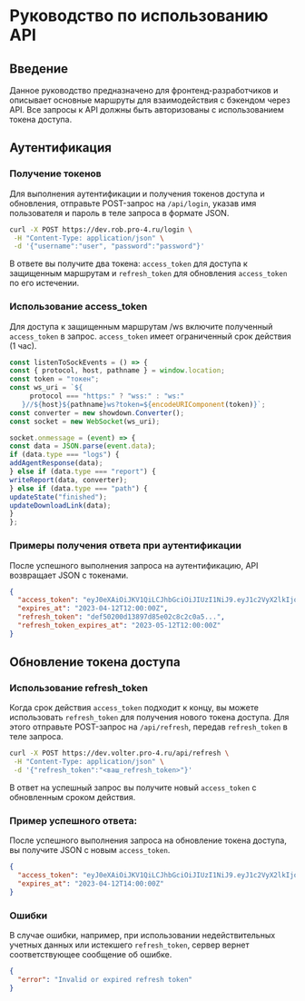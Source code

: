 # Руководство по использованию API

## Введение

Данное руководство предназначено для фронтенд-разработчиков и описывает основные маршруты для взаимодействия с бэкендом через API. Все запросы к API должны быть авторизованы с использованием токена доступа.

## Аутентификация

### Получение токенов

Для выполнения аутентификации и получения токенов доступа и обновления, отправьте POST-запрос на `/api/login`, указав имя пользователя и пароль в теле запроса в формате JSON.

```bash
curl -X POST https://dev.rob.pro-4.ru/login \
 -H "Content-Type: application/json" \
 -d '{"username":"user", "password":"password"}'
```

В ответе вы получите два токена: `access_token` для доступа к защищенным маршрутам и `refresh_token` для обновления `access_token` по его истечении.

### Использование access_token

Для доступа к защищенным маршрутам /ws включите полученный `access_token` в запрос. `access_token` имеет ограниченный срок действия (1 час).

```javascript
const listenToSockEvents = () => {
const { protocol, host, pathname } = window.location;
const token = "токен";
const ws_uri = `${
     protocol === "https:" ? "wss:" : "ws:"
   }//${host}${pathname}ws?token=${encodeURIComponent(token)}`;
const converter = new showdown.Converter();
const socket = new WebSocket(ws_uri);

socket.onmessage = (event) => {
const data = JSON.parse(event.data);
if (data.type === "logs") {
addAgentResponse(data);
} else if (data.type === "report") {
writeReport(data, converter);
} else if (data.type === "path") {
updateState("finished");
updateDownloadLink(data);
}
};
```

### Примеры получения ответа при аутентификации

После успешного выполнения запроса на аутентификацию, API возвращает JSON с токенами.

```json
{
  "access_token": "eyJ0еXAiOiJKV1QiLCJhbGciOiJIUzI1NiJ9.eyJ1c2VyX2lkIjoxLCJleHAiOjE2MDc5MzU2MDB9.SflKxwRJSMeKKF2QT4fwpMeJf36POk6yJV_adQssw5c",
  "expires_at": "2023-04-12T12:00:00Z",
  "refresh_token": "def50200d13897d85e02c8c2c0a5...",
  "refresh_token_expires_at": "2023-05-12T12:00:00Z"
}
```

## Обновление токена доступа

### Использование refresh_token

Когда срок действия `access_token` подходит к концу, вы можете использовать `refresh_token` для получения нового токена доступа. Для этого отправьте POST-запрос на `/api/refresh`, передав `refresh_token` в теле запроса.

```bash
curl -X POST https://dev.volter.pro-4.ru/api/refresh \
 -H "Content-Type: application/json" \
 -d '{"refresh_token":"<ваш_refresh_token>"}'
```

В ответ на успешный запрос вы получите новый `access_token` с обновленным сроком действия.

### Пример успешного ответа:

После успешного выполнения запроса на обновление токена доступа, вы получите JSON с новым `access_token`.

```json
{
  "access_token": "eyJ0eXAiOiJKV1QiLCJhbGciOiJIUzI1NiJ9.eyJ1c2VyX2lkIjoyLCJleHAiOjE2MDc5NDIwMDB9.SflKxwRJSMeKKF2QT4fwpMeJf36POk6yJV_adQssw5d",
  "expires_at": "2023-04-12T14:00:00Z"
}
```

### Ошибки

В случае ошибки, например, при использовании недействительных учетных данных или истекшего `refresh_token`, сервер вернет соответствующее сообщение об ошибке.

```json
{
  "error": "Invalid or expired refresh token"
}
```
